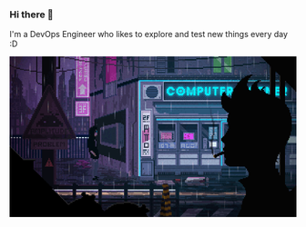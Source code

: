 ### Hi there 👋

I'm a DevOps Engineer who likes to explore and test new things every day :D

![street](./street.gif)
